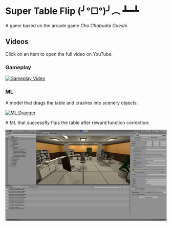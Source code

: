 # Super Table Flip (╯°□°)╯︵ ┻━┻
A game based on the arcade game _Cho Chabudai Gaeshi_.

## Videos

Click on an item to open the full video on YouTube.

### Gameplay

[![Gameplay Video](./gameplay.gif)](https://youtu.be/y3ef3LLkgKU)

### ML

A model that drags the table and crashes into scenery objects:

[![ML Dragger](./ml-dragger.gif)](https://youtu.be/Po0ve1Ieg-U)

A ML that successfly flips the table after reward function correction:

[![ML Flipper](./ml-flipper.gif)](https://youtu.be/u2iXdEYDjBM)
